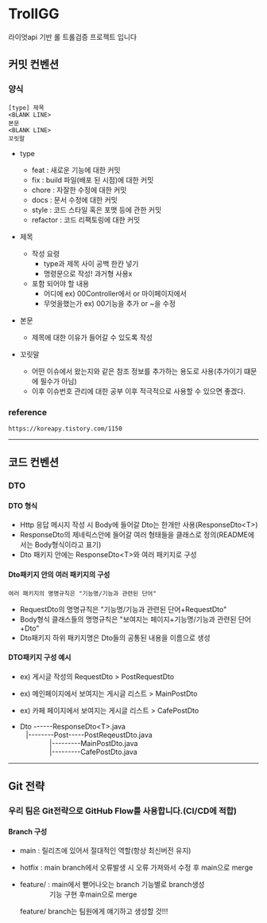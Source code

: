 # TrollGG
라이엇api 기반 롤 트롤검증 프로젝트 입니다

## <b>커밋 컨벤션</b>
### 양식
    [type] 제목
    <BLANK LINE>
    본문
    <BLANK LINE>
    꼬릿말

- type
    - feat : 새로운 기능에 대한 커밋
    - fix : build 파일(배포 된 시점)에 대한 커밋
    - chore : 자잘한 수정에 대한 커밋
    - docs : 문서 수정에 대한 커밋
    - style : 코드 스타일 혹은 포맷 등에 관한 커밋
    - refactor : 코드 리팩토링에 대한 커밋


- 제목
    - 작성 요령
        - type과 제목 사이 공백 한칸 넣기
        - 명령문으로 작성! 과거형 사용x
    - 포함 되어야 할 내용
        - 어디에 ex) 00Controller에서 or 마이페이지에서
        - 무엇을했는가 ex) 00기능을 추가 or ~을 수정


- 본문
    - 제목에 대한 이유가 들어갈 수 있도록 작성

- 꼬릿말
    - 어떤 이슈에서 왔는지와 같은 참조 정보를 추가하는 용도로 사용(추가이기 떄문에 필수가 아님)
    - 이후 이슈번호 관리에 대한 공부 이후 적극적으로 사용할 수 있으면 좋겠다.

### reference
    https://koreapy.tistory.com/1150
---
## <b>코드 컨벤션</b>
### DTO
#### DTO 형식
- Http 응답 메시지 작성 시 Body에 들어갈 Dto는 한개만 사용(ResponseDto\<T>)
- ResponseDto의 제네릭스안에 들어갈 여러 형태들을 클래스로 정의(README에서는 Body형식이라고 표기)
- Dto 패키지 안에는 ResponseDto\<T>와 여러 패키지로 구성
#### Dto패키지 안의 여러 패키지의 구성
    여러 패키지의 명명규칙은 "기능명/기능과 관련된 단어"
- RequestDto의 명명규칙은 "기능명/기능과 관련된 단어+RequestDto"
- Body형식 클래스들의 명명규칙은 "보여지는 페이지+기능명/기능과 관련된 단어+Dto"
- Dto패키지 하위 패키지명은 Dto들의 공통된 내용을 이름으로 생성
#### DTO패키지 구성 예시
- ex) 게시글 작성의 RequestDto > PostRequestDto
- ex) 메인페이지에서 보여지는 게시글 리스트 > MainPostDto
- ex) 카페 페이지에서 보여지는 게시글 리스트 > CafePostDto

- Dto ------ResponseDto\<T>.java  
  &nbsp;&nbsp;&nbsp;|--------Post-----PostReqeustDto.java  
  &nbsp;&nbsp;&nbsp;&nbsp;&nbsp;&nbsp;&nbsp;&nbsp;&nbsp;&nbsp;&nbsp;&nbsp;&nbsp;&nbsp;&nbsp;|---------MainPostDto.java  
  &nbsp;&nbsp;&nbsp;&nbsp;&nbsp;&nbsp;&nbsp;&nbsp;&nbsp;&nbsp;&nbsp;&nbsp;&nbsp;&nbsp;&nbsp;|---------CafePostDto.java
---
## <b>Git 전략</b>
### 우리 팀은 Git전략으로 GitHub Flow를 사용합니다.(CI/CD에 적합)
#### Branch 구성
- main : 릴리즈에 있어서 절대적인 역할(항상 최신버전 유지)
- hotfix : main branch에서 오류발생 시 오류 가져와서 수정 후 main으로 merge
- feature/ : main에서 뻗어나오는 branch 기능별로 branch생성  
  &nbsp;&nbsp;&nbsp;&nbsp;&nbsp;&nbsp;&nbsp;&nbsp;&nbsp;&nbsp;&nbsp;&nbsp;&nbsp;&nbsp;&nbsp;기능 구현 후main으로 merge


    feature/ branch는 팀원에게 얘기하고 생성할 것!!!


